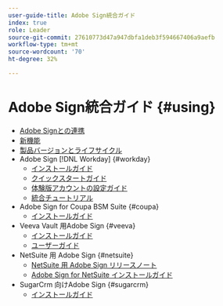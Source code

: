 ```yaml
---
user-guide-title: Adobe Sign統合ガイド
index: true
role: Leader
source-git-commit: 27610773d47a947dbfa1deb3f594667406a9aefb
workflow-type: tm+mt
source-wordcount: '70'
ht-degree: 32%

---
```



# Adobe Sign統合ガイド {#using}

+ [Adobe Signとの連携](home.md)
+ [新機能](whats-new.md)
+ [製品バージョンとライフサイクル](versions.md)
+ Adobe Sign [!DNL Workday] {#workday}
   + [インストールガイド](workday/install.md)
   + [クイックスタートガイド](workday/quick-start.md)
   + [体験版アカウントの設定ガイド](workday/trial-install.md)
   + [統合チュートリアル](workday/tutorial-video.md)
+ Adobe Sign for Coupa BSM Suite {#coupa}
   + [インストールガイド](coupa/install.md)
+ Veeva Vault 用Adobe Sign {#veeva}
   + [インストールガイド](veeva/install.md)
   + [ユーザーガイド](veeva/user.md)
+ NetSuite 用 Adobe Sign {#netsuite}
   + [NetSuite 用 Adobe Sign リリースノート](netsuite/release-notes.md)
   + [Adobe Sign for NetSuite インストールガイド](netsuite/install.md)
+ SugarCrm 向けAdobe Sign {#sugarcrm}
   + [インストールガイド](sugarcrm/install.md)

